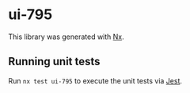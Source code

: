 # ui-795

This library was generated with [Nx](https://nx.dev).

## Running unit tests

Run `nx test ui-795` to execute the unit tests via [Jest](https://jestjs.io).
